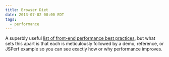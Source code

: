 ```yaml
---
title: Browser Diet
date: 2013-07-02 00:00 EDT
tags:
  - performance
---
```


A superbly useful [list of front-end performance best practices](http://browserdiet.com/), but what sets this apart is that each is meticulously followed by a demo, reference, or JSPerf example so you can see exactly how or why performance improves.

<!--more-->
